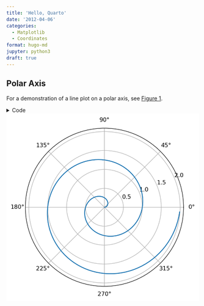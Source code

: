 ```yaml
---
title: 'Hello, Quarto'
date: '2012-04-06'
categories:
  - Matplotlib
  - Coordinates
format: hugo-md
jupyter: python3
draft: true
---
```



## Polar Axis

For a demonstration of a line plot on a polar axis, see <a href="#fig-polar" class="quarto-xref">Figure 1</a>.

<details class="code-fold">
<summary>Code</summary>

``` python
# some comment
import numpy as np
import matplotlib.pyplot as plt

r = np.arange(0, 2, 0.01)
theta = 2 * np.pi * r
fig, ax = plt.subplots(subplot_kw={'projection': 'polar'})
ax.plot(theta, r)
ax.set_rticks([0.5, 1, 1.5, 2])
ax.grid(True)
plt.show()
```

</details>
<img src="index_files/figure-markdown_strict/fig-polar-output-1.png"
id="fig-polar" alt="Figure 1: A line plot on a polar axis" />
